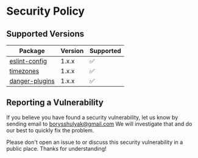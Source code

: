 # Security Policy

## Supported Versions

| Package                                                                      | Version | Supported          |
| ---------------------------------------------------------------------------- | ------- | ------------------ |
| [eslint-config](https://www.npmjs.com/package/@runespoorstack/eslint-config) | 1.x.x   | :white_check_mark: |
| [timezones](https://www.npmjs.com/package/@runespoorstack/timezones)         | 1.x.x   | :white_check_mark: |
| [danger-plugins](https://www.npmjs.com/package/@runespoorstack/danger-plugins) | 1.x.x | :white_check_mark: |

## Reporting a Vulnerability

If you believe you have found a security vulnerability, let us know by sending email to <borysshulyak@gmail.com> We will investigate that and do our best to quickly fix the problem.

Please don't open an issue to or discuss this security vulnerability in a public place. Thanks for understanding!
